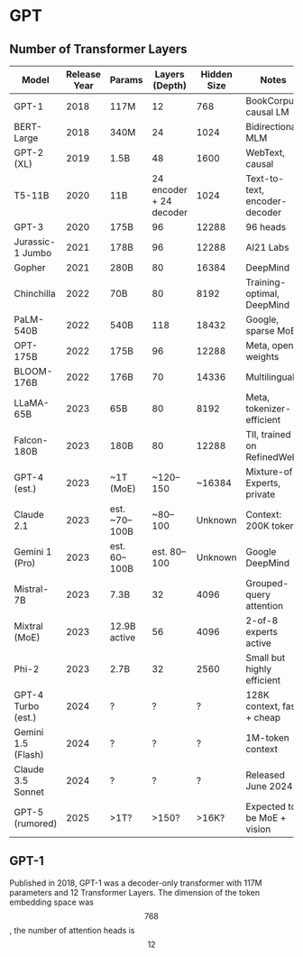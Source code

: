 # GPT

## Number of Transformer Layers

| Model                  | Release Year | Params       | Layers (Depth) | Hidden Size | Notes                             |
|------------------------|--------------|--------------|----------------|-------------|------------------------------------|
| GPT-1                  | 2018         | 117M         | 12             | 768         | BookCorpus, causal LM              |
| BERT-Large             | 2018         | 340M         | 24             | 1024        | Bidirectional MLM                  |
| GPT-2 (XL)             | 2019         | 1.5B         | 48             | 1600        | WebText, causal                    |
| T5-11B                 | 2020         | 11B          | 24 encoder + 24 decoder | 1024  | Text-to-text, encoder-decoder     |
| GPT-3                  | 2020         | 175B         | 96             | 12288       | 96 heads                           |
| Jurassic-1 Jumbo       | 2021         | 178B         | 96             | 12288       | AI21 Labs                          |
| Gopher                 | 2021         | 280B         | 80             | 16384       | DeepMind                           |
| Chinchilla             | 2022         | 70B          | 80             | 8192        | Training-optimal, DeepMind        |
| PaLM-540B              | 2022         | 540B         | 118            | 18432       | Google, sparse MoE                |
| OPT-175B               | 2022         | 175B         | 96             | 12288       | Meta, open weights                 |
| BLOOM-176B             | 2022         | 176B         | 70             | 14336       | Multilingual                       |
| LLaMA-65B              | 2023         | 65B          | 80             | 8192        | Meta, tokenizer-efficient          |
| Falcon-180B            | 2023         | 180B         | 80             | 12288       | TII, trained on RefinedWeb        |
| GPT-4 (est.)           | 2023         | ~1T (MoE)    | ~120–150       | ~16384      | Mixture-of-Experts, private        |
| Claude 2.1             | 2023         | est. ~70–100B| ~80–100        | Unknown     | Context: 200K tokens               |
| Gemini 1 (Pro)         | 2023         | est. 60–100B | est. 80–100    | Unknown     | Google DeepMind                    |
| Mistral-7B             | 2023         | 7.3B         | 32             | 4096        | Grouped-query attention            |
| Mixtral (MoE)          | 2023         | 12.9B active | 56             | 4096        | 2-of-8 experts active              |
| Phi-2                  | 2023         | 2.7B         | 32             | 2560        | Small but highly efficient         |
| GPT-4 Turbo (est.)     | 2024         | ?            | ?              | ?           | 128K context, fast + cheap         |
| Gemini 1.5 (Flash)     | 2024         | ?            | ?              | ?           | 1M-token context                   |
| Claude 3.5 Sonnet      | 2024         | ?            | ?              | ?           | Released June 2024                |
| GPT-5 (rumored)        | 2025         | >1T?         | >150?          | >16K?       | Expected to be MoE + vision       |

## GPT-1 

Published in 2018, GPT-1 was a decoder-only transformer with 117M parameters and 12 Transformer Layers. The dimension of the token embedding space was $$768$$, the number of attention heads is $$12$$